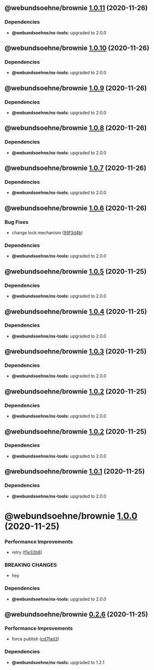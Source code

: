 ## @webundsoehne/brownie [1.0.11](https://gitlab.tailored-apps.com/ckilic/nx-test/compare/@webundsoehne/brownie@1.0.10...@webundsoehne/brownie@1.0.11) (2020-11-26)





### Dependencies

* **@webundsoehne/nx-tools:** upgraded to 2.0.0

## @webundsoehne/brownie [1.0.10](https://gitlab.tailored-apps.com/ckilic/nx-test/compare/@webundsoehne/brownie@1.0.9...@webundsoehne/brownie@1.0.10) (2020-11-26)





### Dependencies

* **@webundsoehne/nx-tools:** upgraded to 2.0.0

## @webundsoehne/brownie [1.0.9](https://gitlab.tailored-apps.com/ckilic/nx-test/compare/@webundsoehne/brownie@1.0.8...@webundsoehne/brownie@1.0.9) (2020-11-26)





### Dependencies

* **@webundsoehne/nx-tools:** upgraded to 2.0.0

## @webundsoehne/brownie [1.0.8](https://gitlab.tailored-apps.com/ckilic/nx-test/compare/@webundsoehne/brownie@1.0.7...@webundsoehne/brownie@1.0.8) (2020-11-26)





### Dependencies

* **@webundsoehne/nx-tools:** upgraded to 2.0.0

## @webundsoehne/brownie [1.0.7](https://gitlab.tailored-apps.com/ckilic/nx-test/compare/@webundsoehne/brownie@1.0.6...@webundsoehne/brownie@1.0.7) (2020-11-26)





### Dependencies

* **@webundsoehne/nx-tools:** upgraded to 2.0.0

## @webundsoehne/brownie [1.0.6](https://gitlab.tailored-apps.com/ckilic/nx-test/compare/@webundsoehne/brownie@1.0.5...@webundsoehne/brownie@1.0.6) (2020-11-26)


### Bug Fixes

* change lock mechanism ([99f3d4b](https://gitlab.tailored-apps.com/ckilic/nx-test/commit/99f3d4bc0ed72841b2eb0e36d55d6f57da80a528))





### Dependencies

* **@webundsoehne/nx-tools:** upgraded to 2.0.0

## @webundsoehne/brownie [1.0.5](https://gitlab.tailored-apps.com/ckilic/nx-test/compare/@webundsoehne/brownie@1.0.4...@webundsoehne/brownie@1.0.5) (2020-11-25)





### Dependencies

* **@webundsoehne/nx-tools:** upgraded to 2.0.0

## @webundsoehne/brownie [1.0.4](https://gitlab.tailored-apps.com/ckilic/nx-test/compare/@webundsoehne/brownie@1.0.3...@webundsoehne/brownie@1.0.4) (2020-11-25)





### Dependencies

* **@webundsoehne/nx-tools:** upgraded to 2.0.0

## @webundsoehne/brownie [1.0.3](https://gitlab.tailored-apps.com/ckilic/nx-test/compare/@webundsoehne/brownie@1.0.2...@webundsoehne/brownie@1.0.3) (2020-11-25)





### Dependencies

* **@webundsoehne/nx-tools:** upgraded to 2.0.0

## @webundsoehne/brownie [1.0.2](https://gitlab.tailored-apps.com/ckilic/nx-test/compare/@webundsoehne/brownie@1.0.1...@webundsoehne/brownie@1.0.2) (2020-11-25)





### Dependencies

* **@webundsoehne/nx-tools:** upgraded to 2.0.0

## @webundsoehne/brownie [1.0.2](https://gitlab.tailored-apps.com/ckilic/nx-test/compare/@webundsoehne/brownie@1.0.1...@webundsoehne/brownie@1.0.2) (2020-11-25)





### Dependencies

* **@webundsoehne/nx-tools:** upgraded to 2.0.0

## @webundsoehne/brownie [1.0.1](https://gitlab.tailored-apps.com/ckilic/nx-test/compare/@webundsoehne/brownie@1.0.0...@webundsoehne/brownie@1.0.1) (2020-11-25)





### Dependencies

* **@webundsoehne/nx-tools:** upgraded to 2.0.0

# @webundsoehne/brownie [1.0.0](https://gitlab.tailored-apps.com/ckilic/nx-test/compare/@webundsoehne/brownie@0.2.6...@webundsoehne/brownie@1.0.0) (2020-11-25)


### Performance Improvements

* retry ([f1e32b8](https://gitlab.tailored-apps.com/ckilic/nx-test/commit/f1e32b8a84d3d09e9bc0d05e3a1070e0233e8298))


### BREAKING CHANGES

* hey





### Dependencies

* **@webundsoehne/nx-tools:** upgraded to 2.0.0

## @webundsoehne/brownie [0.2.6](https://gitlab.tailored-apps.com/ckilic/nx-test/compare/@webundsoehne/brownie@0.2.5...@webundsoehne/brownie@0.2.6) (2020-11-25)


### Performance Improvements

* force publish ([cd7fad3](https://gitlab.tailored-apps.com/ckilic/nx-test/commit/cd7fad3bc192d33b145decfbe019c99f89863b96))





### Dependencies

* **@webundsoehne/nx-tools:** upgraded to 1.2.1
